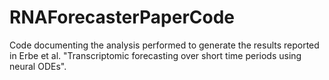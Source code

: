 # RNAForecasterPaperCode

Code documenting the analysis performed to generate the results reported in Erbe et al. "Transcriptomic forecasting over short time periods using neural ODEs".
